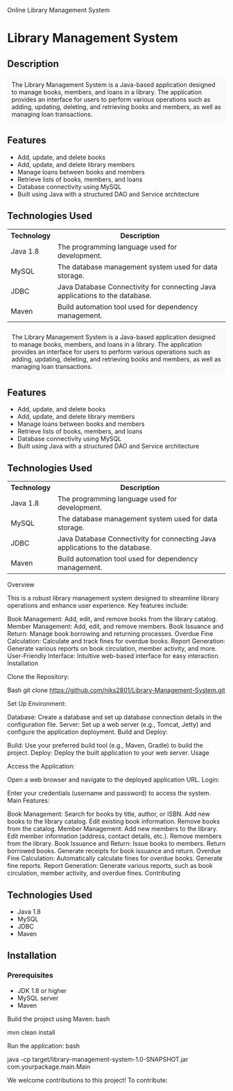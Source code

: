 Online Library Management System



# Library Management System

## Description
<div style="background-color: #f9f9f9; padding: 10px; border-radius: 5px;">
The Library Management System is a Java-based application designed to manage books, members, and loans in a library. The application provides an interface for users to perform various operations such as adding, updating, deleting, and retrieving books and members, as well as managing loan transactions.
</div>

## Features
<ul>
    <li>Add, update, and delete books</li>
    <li>Add, update, and delete library members</li>
    <li>Manage loans between books and members</li>
    <li>Retrieve lists of books, members, and loans</li>
    <li>Database connectivity using MySQL</li>
    <li>Built using Java with a structured DAO and Service architecture</li>
</ul>

## Technologies Used
<table>
    <tr>
        <th>Technology</th>
        <th>Description</th>
    </tr>
    <tr>
        <td>Java 1.8</td>
        <td>The programming language used for development.</td>
    </tr>
    <tr>
        <td>MySQL</td>
        <td>The database management system used for data storage.</td>
    </tr>
    <tr>
        <td>JDBC</td>
        <td>Java Database Connectivity for connecting Java applications to the database.</td>
    </tr>
    <tr>
        <td>Maven</td>
        <td>Build automation tool used for dependency management.</td>
    </tr>
</table>




<div style="background-color: #f9f9f9; padding: 10px; border-radius: 5px;">
The Library Management System is a Java-based application designed to manage books, members, and loans in a library. The application provides an interface for users to perform various operations such as adding, updating, deleting, and retrieving books and members, as well as managing loan transactions.
</div>

## Features
<ul>
    <li>Add, update, and delete books</li>
    <li>Add, update, and delete library members</li>
    <li>Manage loans between books and members</li>
    <li>Retrieve lists of books, members, and loans</li>
    <li>Database connectivity using MySQL</li>
    <li>Built using Java with a structured DAO and Service architecture</li>
</ul>

## Technologies Used
<table>
    <tr>
        <th>Technology</th>
        <th>Description</th>
    </tr>
    <tr>
        <td>Java 1.8</td>
        <td>The programming language used for development.</td>
    </tr>
    <tr>
        <td>MySQL</td>
        <td>The database management system used for data storage.</td>
    </tr>
    <tr>
        <td>JDBC</td>
        <td>Java Database Connectivity for connecting Java applications to the database.</td>
    </tr>
    <tr>
        <td>Maven</td>
        <td>Build automation tool used for dependency management.</td>
    </tr>
</table>














Overview

This is a robust library management system designed to streamline library operations and enhance user experience. Key features include:

Book Management: Add, edit, and remove books from the library catalog.
Member Management: Add, edit, and remove members.
Book Issuance and Return: Manage book borrowing and returning processes.
Overdue Fine Calculation: Calculate and track fines for overdue books.
Report Generation: Generate various reports on book circulation, member activity, and more.
User-Friendly Interface: Intuitive web-based interface for easy interaction.
Installation

Clone the Repository:

Bash
git clone https://github.com/niks2801/Library-Management-System.git


Set Up Environment:

Database: Create a database and set up database connection details in the configuration file.
Server: Set up a web server (e.g., Tomcat, Jetty) and configure the application deployment.
Build and Deploy:

Build: Use your preferred build tool (e.g., Maven, Gradle) to build the project.
Deploy: Deploy the built application to your web server.
Usage

Access the Application:

Open a web browser and navigate to the deployed application URL.
Login:

Enter your credentials (username and password) to access the system.
Main Features:

Book Management:
Search for books by title, author, or ISBN.
Add new books to the library catalog.
Edit existing book information.
Remove books from the catalog.
Member Management:
Add new members to the library.
Edit member information (address, contact details, etc.).
Remove members from the library.
Book Issuance and Return:
Issue books to members.
Return borrowed books.
Generate receipts for book issuance and return.
Overdue Fine Calculation:
Automatically calculate fines for overdue books.
Generate fine reports.
Report Generation:
Generate various reports, such as book circulation, member activity, and overdue fines.
Contributing

## Technologies Used
- Java 1.8
- MySQL
- JDBC
- Maven

## Installation

### Prerequisites
- JDK 1.8 or higher
- MySQL server
- Maven

Build the project using Maven:
bash

mvn clean install

Run the application:
bash

java -cp target/library-management-system-1.0-SNAPSHOT.jar com.yourpackage.main.Main




We welcome contributions to this project! To contribute:



